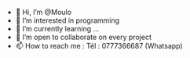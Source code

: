 - 👋 Hi, I’m @Moulo
- 👀 I’m interested in programming 
- 🌱 I’m currently learning ...
- 💞️ I’m open to collaborate on every project 
- 📫 How to reach me :
Tél : 0777366687 (Whatsapp) 

<!---
pc-kali/pc-kali is a ✨ special ✨ repository because its `README.md` (this file) appears on your GitHub profile.
You can click the Preview link to take a look at your changes.
--->
